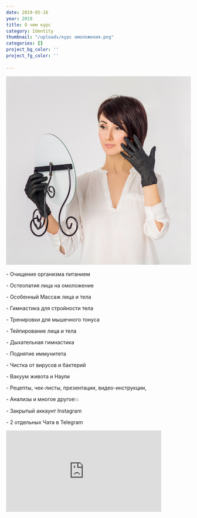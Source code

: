 ```yaml
---
date: 2019-05-16
year: 2019
title: О чем курс
category: Identity
thumbnail: "/uploads/курс омоложения.png"
categories: []
project_bg_color: ''
project_fg_color: ''

---
```

![](/uploads/young.png)

\- Очищение организма питанием

\- Остеопатия лица на омоложение

\- Особенный Массаж лица и тела

\- Гимнастика для стройности тела

\- Тренировки для мышечного тонуса

\- Тейпирование лица и тела

\- Дыхательная гимнастика

\- Поднятие иммунитета

\- Чистка от вирусов и бактерий

\- Вакуум живота и Наули

\- Рецепты, чек-листы, презентации, видео-инструкции,

\- Анализы и многое другое💥

\- Закрытый аккаунт Instagram

\- 2 отдельных Чата в Telegram

<iframe src="https://promo-money.ru/quickpay/shop-widget?writer=seller&targets=%D0%A5%D0%BE%D1%87%D1%83%20%D0%BF%D1%80%D0%BE%D0%B9%D1%82%D0%B8%20%D0%BA%D1%83%D1%80%D1%81%20%D0%BE%D0%BC%D0%BE%D0%BB%D0%BE%D0%B6%D0%B5%D0%BD%D0%B8%D1%8F&targets-hint=&default-sum=4900&button-text=11&payment-type-choice=on&hint=&successURL=&quickpay=shop&account=410016189735528" width="423" height="222" frameborder="0" allowtransparency="true" scrolling="no"></iframe>